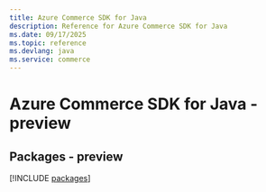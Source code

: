 ```yaml
---
title: Azure Commerce SDK for Java
description: Reference for Azure Commerce SDK for Java
ms.date: 09/17/2025
ms.topic: reference
ms.devlang: java
ms.service: commerce
---
```

# Azure Commerce SDK for Java - preview
## Packages - preview
[!INCLUDE [packages](commerce-index.md)]